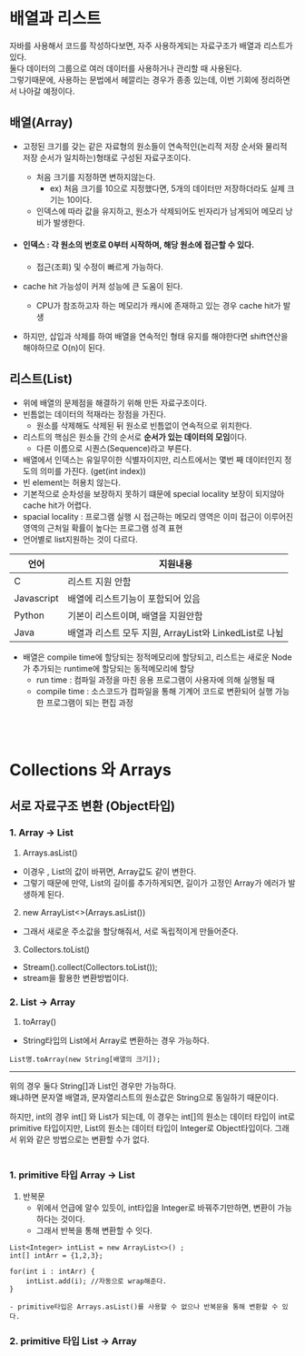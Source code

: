 # 배열과 리스트 
자바를 사용해서 코드를 작성하다보면, 자주 사용하게되는 자료구조가 배열과 리스트가 있다.    
둘다 데이터의 그룹으로 여러 데이터를 사용하거나 관리할 때 사용된다.    
그렇기때문에, 사용하는 문법에서 헤깔리는 경우가 종종 있는데, 이번 기회에 정리하면서 나아갈 예정이다.   


## 배열(Array)
- 고정된 크기를 갖는 같은 자료형의 원소들이 연속적인(논리적 저장 순서와 물리적 저장 순서가 일치하는)형태로 구성된 자료구조이다.
  - 처음 크기를 지정하면 변하지않는다. 
      - ex) 처음 크기를 10으로 지정했다면, 5개의 데이터만 저장하더라도 실제 크기는 10이다. 
  - 인덱스에 따라 값을 유지하고, 원소가 삭제되어도 빈자리가 남게되어 메모리 낭비가 발생한다.

- #### 인덱스 : 각 원소의 번호로 0부터 시작하며, 해당 원소에 접근할 수 있다.
  - 접근(조회) 및 수정이 빠르게 가능하다.   
- cache hit  가능성이 커져 성능에 큰 도움이 된다.
   - CPU가 참조하고자 하는 메모리가 캐시에 존재하고 있는 경우 cache hit가 발생
- 하지만, 삽입과 삭제를 하여 배열을 연속적인 형태 유지를 해야한다면 shift연산을 해야하므로 O(n)이 된다.


## 리스트(List)
- 위에 배열의 문제점을 해결하기 위해 만든 자료구조이다.
- 빈틈없는 데이터의 적재라는 장점을 가진다. 
  - 원소를 삭제해도 삭제된 뒤 원소로 빈틈없이 연속적으로 위치한다. 
- 리스트의 핵심은 원소들 간의 순서로 **순서가 있는 데이터의 모임**이다.
  - 다른 이름으로 시퀀스(Sequence)라고 부른다.
-  배열에서 인덱스는 유일무이한 식별자이지만, 리스트에서는 몇번 째 데이터인지 정도의 의미를 가진다. (get(int index))
-  빈 element는 허용치 않는다. 
-  기본적으로 순차성을 보장하지 못하기 떄문에 special locality 보장이 되지않아 cache hit가 어렵다.
  -  spacial locality : 프로그램 실행 시 접근하는 메모리 영역은 이미 접근이 이루어진 영역의 근처일 확률이 높다는 프로그램 성격 표현
- 언어별로 list지원하는 것이 다르다. 

|언어|지원내용|
|--|--|
|C| 리스트 지원 안함|
|Javascript|배열에 리스트기능이 포함되어 있음|
|Python|기본이 리스트이며, 배열을 지원안함|
|Java|배열과 리스트 모두 지원, ArrayList와 LinkedList로 나뉨|

- 배열은 compile time에 할당되는 정적메모리에 할당되고, 리스트는 새로운 Node가 추가되는 runtime에 할당되는 동적메모리에 할당
    - run time : 컴파일 과정을 마친 응용 프로그램이 사용자에 의해 실행될 때
    - compile time : 소스코드가 컴파일을 통해 기계어 코드로 변환되어 실행 가능한 프로그램이 되는 편집 과정 



<br></br>

# Collections 와 Arrays


## 서로 자료구조 변환 (Object타입)

### 1. Array -> List
1. Arrays.asList()
  - 이경우 , List의 값이 바뀌면, Array값도 같이 변한다.
  - 그렇기 때문에 만약, List의 길이를 추가하게되면, 길이가 고정인 Array가 에러가 발생하게 된다.
2. new ArrayList<>(Arrays.asList())
  - 그래서 새로운 주소값을 할당해줘서, 서로 독립적이게 만들어준다.
3. Collectors.toList()
  - Stream().collect(Collectors.toList());
  - stream을 활용한 변환방법이다.
 
### 2. List -> Array
1. toArray()
 - String타입의 List에서 Array로 변환하는 경우 가능하다.
```
List명.toArray(new String[배열의 크기]);
```

---
  위의 경우 둘다 String[]과 List<String>인 경우만 가능하다.      
  왜냐하면 문자열 배열과, 문자열리스트의 원소값은 String으로 동일하기 때문이다.     
  <p></p>
  하지만, int의 경우 int[] 와 List<Integer>가 되는데, 
  이 경우는 int[]의 원소는 데이터 타입이 int로 primitive 타입이지만,    
  List의 원소는 데이터 타입이 Integer로 Object타입이다.    
  그래서 위와 같은 방법으로는 변환할 수가 없다. 
<br></br>
  
### 1. primitive 타입 Array -> List
1. 반복문
 	- 위에서 언급에 알수 있듯이, int타입을 Integer로 바꿔주기만하면, 변환이 가능하다는 것이다. 
	 - 그래서 반복을 통해 변환할 수 잇다. 
  
```
List<Integer> intList = new ArrayList<>() ;
int[] intArr = {1,2,3};

for(int i : intArr) {
	intList.add(i); //자동으로 wrap해준다.
}

```  
    - primitive타입은 Arrays.asList()를 사용할 수 없으나 반복문을 통해 변환할 수 있다.

### 2. primitive 타입 List -> Array
  
